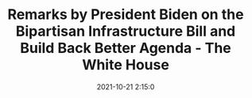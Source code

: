 ---
"title": "Remarks by President Biden on the Bipartisan Infrastructure Bill and Build Back Better Agenda - The White House"
"date": "2021-10-21 2:15:0"
"feed_name": "GOOGLENEWSMINING"
"feed_website": "https://news.google.com/search?q=mining%2Bincident&hl=en-US&gl=US&ceid=US:en"
"feed_rss": "https://news.google.com/rss/search?q=mining%2Bincident&hl=en-US&gl=US&ceid=US:en"
"link": "https://www.whitehouse.gov/briefing-room/speeches-remarks/2021/10/20/remarks-by-president-biden-on-the-bipartisan-infrastructure-bill-and-build-back-better-agenda-2/"
"source": "{'href': 'https://www.whitehouse.gov', 'title': 'The White House'}"
"file": "_posts/2021-1-1-f7978eed818c2107dff6153597302ddc2768ca9f.md"
"accident": "0"
"drilling": "0"
"represented_by": "0"
"dead": "0"
"injured": "0"
"arrested": "0"
"place": "unknown place"
"where": "unknown site"
"causes": "unknown"
"place_uri": "unknown place"
---